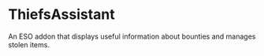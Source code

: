 # ThiefsAssistant
An ESO addon that displays useful information about bounties and manages stolen items.
